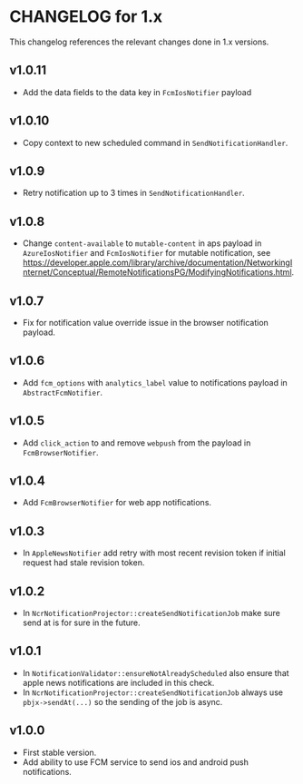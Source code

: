 # CHANGELOG for 1.x
This changelog references the relevant changes done in 1.x versions.


## v1.0.11
* Add the data fields to the data key in `FcmIosNotifier` payload


## v1.0.10
* Copy context to new scheduled command in `SendNotificationHandler`.


## v1.0.9
* Retry notification up to 3 times in `SendNotificationHandler`.


## v1.0.8
* Change `content-available` to `mutable-content` in aps payload in `AzureIosNotifier` and `FcmIosNotifier` for mutable notification, see https://developer.apple.com/library/archive/documentation/NetworkingInternet/Conceptual/RemoteNotificationsPG/ModifyingNotifications.html.


## v1.0.7
* Fix for notification value override issue in the browser notification payload.


## v1.0.6
* Add `fcm_options` with `analytics_label` value to notifications payload in `AbstractFcmNotifier`.


## v1.0.5
* Add `click_action` to and remove `webpush` from the payload in `FcmBrowserNotifier`.


## v1.0.4
* Add `FcmBrowserNotifier` for web app notifications.


## v1.0.3
* In `AppleNewsNotifier` add retry with most recent revision token if initial request had stale revision token.


## v1.0.2
* In `NcrNotificationProjector::createSendNotificationJob` make sure send at is for sure in the future.


## v1.0.1
* In `NotificationValidator::ensureNotAlreadyScheduled` also ensure that apple news notifications are included in this check.
* In `NcrNotificationProjector::createSendNotificationJob` always use `pbjx->sendAt(...)` so the sending of the job is async.


## v1.0.0
* First stable version.
* Add ability to use FCM service to send ios and android push notifications.
